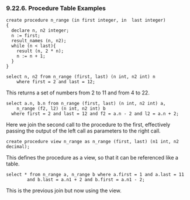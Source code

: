 <div>

<div>

<div>

<div>

### 9.22.6. Procedure Table Examples

</div>

</div>

</div>

``` programlisting
create procedure n_range (in first integer, in  last integer)
{
  declare n, n2 integer;
  n := first;
  result_names (n, n2);
  while (n < last){
    result (n, 2 * n);
    n := n + 1;
  }
}

select n, n2 from n_range (first, last) (n int, n2 int) n
    where first = 2 and last = 12;
```

This returns a set of numbers from 2 to 11 and from 4 to 22.

``` programlisting
select a.n, b.n from n_range (first, last) (n int, n2 int) a,
    n_range (f2, l2) (n int, n2 int) b
  where first = 2 and last = 12 and f2 = a.n - 2 and l2 = a.n + 2;
```

Here we join the second call to the procedure to the first, effectively
passing the output of the left call as parameters to the right call.

``` programlisting
create procedure view n_range as n_range (first, last) (n1 int, n2 decimal);
```

This defines the procedure as a view, so that it can be referenced like
a table.

``` programlisting
select * from n_range a, n_range b where a.first = 1 and a.last = 11
        and b.last = a.n1 + 2 and b.first = a.n1 - 2;
```

This is the previous join but now using the view.

</div>
